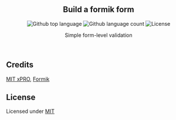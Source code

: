<h2 align="center">Build a formik form</h2>

<p align="center">
  <img alt="Github top language" src="https://img.shields.io/github/languages/top/giankbo/build-a-formik-form?color=blue">

  <img alt="Github language count" src="https://img.shields.io/github/languages/count/giankbo/build-a-formik-form?color=blue">

  <img alt="License" src="https://img.shields.io/github/license/giankbo/build-a-formik-form?color=brightgreen">
</p>

<p align="center" markdown="1">
  Simple form-level validation
</p>

<br>

## Credits

[MIT xPRO](https://xpro.mit.edu), [Formik](https://formik.org/)

## License

Licensed under [MIT](LICENSE.md)
